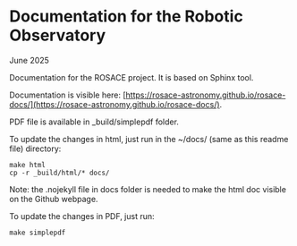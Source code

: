 # Documentation for the Robotic Observatory

June 2025

Documentation for the ROSACE project.
It is based on Sphinx tool.

Documentation is visible here: [https://rosace-astronomy.github.io/rosace-docs/](https://rosace-astronomy.github.io/rosace-docs/).

PDF file is available in _build/simplepdf folder.

To update the changes in html, just run in the ~/docs/ (same as this readme file) directory:

```
make html
cp -r _build/html/* docs/
```

Note: the .nojekyll file in docs folder is needed to make the html doc visible on the Github webpage.

To update the changes in PDF, just run:
```
make simplepdf
```
